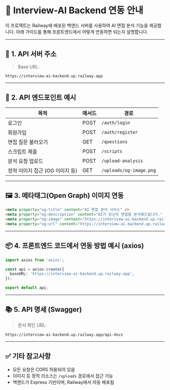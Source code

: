 # 🎯 Interview-AI Backend 연동 안내

이 프로젝트는 Railway에 배포된 백엔드 서버를 사용하여 AI 면접 분석 기능을 제공합니다. 아래 가이드를 통해 프론트엔드에서 어떻게 연동하면 되는지 설명합니다.

---

## 📍 1. API 서버 주소

> Base URL:
```
https://interview-ai-backend.up.railway.app
```

---

## 🚀 2. API 엔드포인트 예시

| 목적 | 메서드 | 경로 |
|------|--------|------|
| 로그인 | POST | `/auth/login` |
| 회원가입 | POST | `/auth/register` |
| 면접 질문 불러오기 | GET | `/questions` |
| 스크립트 제출 | POST | `/scripts` |
| 분석 요청 업로드 | POST | `/upload-analysis` |
| 정적 이미지 접근 (OG 이미지 등) | GET | `/uploads/og-image.png` |

---

## 🖼 3. 메타태그(Open Graph) 이미지 연동

```html
<meta property="og:title" content="AI 면접 분석 서비스" />
<meta property="og:description" content="AI가 당신의 면접을 분석해드립니다." />
<meta property="og:image" content="https://interview-ai-backend.up.railway.app/uploads/og-image.png" />
<meta property="og:url" content="https://interview-ai-backend.up.railway.app" />
```

---

## 📦 4. 프론트엔드 코드에서 연동 방법 예시 (axios)

```ts
import axios from 'axios';

const api = axios.create({
  baseURL: 'https://interview-ai-backend.up.railway.app',
});

export default api;
```

---

## 📚 5. API 명세 (Swagger)

> 문서 확인 URL:
```
https://interview-ai-backend.up.railway.app/api-docs
```

---

## ✅ 기타 참고사항

- 모든 요청은 CORS 허용되어 있음
- 이미지 등 정적 리소스는 `/uploads` 경로에서 접근 가능
- 백엔드가 Express 기반이며, Railway에서 자동 배포됨